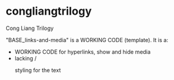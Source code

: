 # congliangtrilogy
Cong Liang Trilogy


"BASE_links-and-media" is a WORKING CODE (template).
It is a:
  - WORKING CODE for hyperlinks, show and hide media
  - lacking <body>/<p> styling for the text

